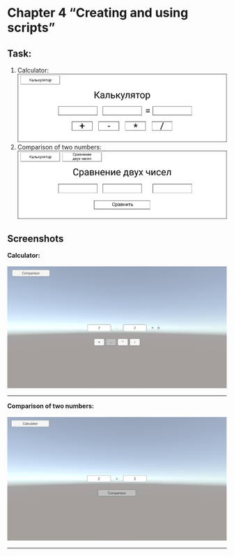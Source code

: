 # Chapter 4 “Creating and using scripts”
## Task:
1. Calculator:
    <br>
    ![Calculator.png](Screenshots%2FCalculator.png)
2. Comparison of two numbers:
   <br>
   ![Comparison of two numbers.png](Screenshots%2FComparison%20of%20two%20numbers.png)

## Screenshots
**Calculator:**
<br><br>
![Satrt calculator.png](Screenshots%2FSatrt%20calculator.png)
****
**Comparison of two numbers:**
<br><br>
![Start comparison of two numbers.png](Screenshots%2FStart%20comparison%20of%20two%20numbers.png)
****

